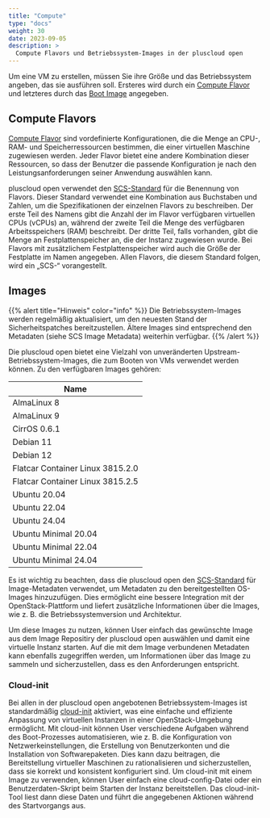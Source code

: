 ```yaml
---
title: "Compute"
type: "docs"
weight: 30
date: 2023-09-05
description: >
  Compute Flavors und Betriebssystem-Images in der pluscloud open
---
```


Um eine VM zu erstellen, müssen Sie ihre Größe und das Betriebssystem angeben, das sie ausführen soll. Ersteres wird durch ein [Compute Flavor](../../../reference/instances-and-images/flavors/) und letzteres durch das [Boot Image](#images) angegeben.

## Compute Flavors

[Compute Flavor](../../../reference/instances-and-images/flavors/) sind vordefinierte Konfigurationen, die die Menge an CPU-, RAM- und Speicherressourcen bestimmen, die einer virtuellen Maschine zugewiesen werden. Jeder Flavor bietet eine andere Kombination dieser Ressourcen, so dass der Benutzer die passende Konfiguration je nach den Leistungsanforderungen seiner Anwendung auswählen kann.

pluscloud open verwendet den [SCS-Standard](https://github.com/SovereignCloudStack/standards) für die Benennung von Flavors. Dieser Standard verwendet eine Kombination aus Buchstaben und Zahlen, um die Spezifikationen der einzelnen Flavors zu beschreiben. Der erste Teil des Namens gibt die Anzahl der im Flavor verfügbaren virtuellen CPUs (vCPUs) an, während der zweite Teil die Menge des verfügbaren Arbeitsspeichers (RAM) beschreibt. Der dritte Teil, falls vorhanden, gibt die Menge an Festplattenspeicher an, die der Instanz zugewiesen wurde. Bei Flavors mit zusätzlichem Festplattenspeicher wird auch die Größe der Festplatte im Namen angegeben. Allen Flavors, die diesem Standard folgen, wird ein „SCS-“ vorangestellt.

## Images

{{% alert title="Hinweis" color="info" %}}
Die Betriebssystem-Images werden regelmäßig aktualisiert, um den neuesten Stand der Sicherheitspatches bereitzustellen. Ältere Images sind entsprechend den Metadaten (siehe SCS Image Metadata) weiterhin verfügbar.
{{% /alert %}}

Die pluscloud open bietet eine Vielzahl von unveränderten Upstream-Betriebssystem-Images, die zum Booten von VMs verwendet werden können. Zu den verfügbaren Images gehören:

| Name                 |
|----------------------|
| AlmaLinux 8          |
| AlmaLinux 9          |
| CirrOS 0.6.1         |
| Debian 11            |
| Debian 12            |
| Flatcar Container Linux 3815.2.0 |
| Flatcar Container Linux 3815.2.5 |
| Ubuntu 20.04         |
| Ubuntu 22.04         |
| Ubuntu 24.04         |
| Ubuntu Minimal 20.04 |
| Ubuntu Minimal 22.04 |
| Ubuntu Minimal 24.04 |

Es ist wichtig zu beachten, dass die pluscloud open den [SCS-Standard](https://github.com/SovereignCloudStack/standards) für Image-Metadaten verwendet, um Metadaten zu den bereitgestellten OS-Images hinzuzufügen. Dies ermöglicht eine bessere Integration mit der OpenStack-Plattform und liefert zusätzliche Informationen über die Images, wie z. B. die Betriebssystemversion und Architektur.

Um diese Images zu nutzen, können User einfach das gewünschte Image aus dem Image Repositiry der pluscloud open auswählen und damit eine virtuelle Instanz starten. Auf die mit dem Image verbundenen Metadaten kann ebenfalls zugegriffen werden, um Informationen über das Image zu sammeln und sicherzustellen, dass es den Anforderungen entspricht.

### Cloud-init

Bei allen in der pluscloud open angebotenen Betriebssystem-Images ist standardmäßig [cloud-init](https://cloudinit.readthedocs.io/en/latest/) aktiviert, was eine einfache und effiziente Anpassung von virtuellen Instanzen in einer OpenStack-Umgebung ermöglicht. Mit cloud-init können User verschiedene Aufgaben während des Boot-Prozesses automatisieren, wie z. B. die Konfiguration von Netzwerkeinstellungen, die Erstellung von Benutzerkonten und die Installation von Softwarepaketen. Dies kann dazu beitragen, die Bereitstellung virtueller Maschinen zu rationalisieren und sicherzustellen, dass sie korrekt und konsistent konfiguriert sind. Um cloud-init mit einem Image zu verwenden, können User einfach eine cloud-config-Datei oder ein Benutzerdaten-Skript beim Starten der Instanz bereitstellen. Das cloud-init-Tool liest dann diese Daten und führt die angegebenen Aktionen während des Startvorgangs aus.
